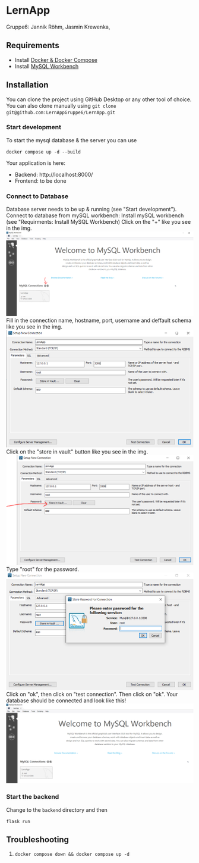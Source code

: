 # LernApp

Gruppe6: Jannik Röhm, Jasmin Krewenka,

## Requirements

- Install [Docker & Docker Compose](https://www.docker.com/products/docker-desktop/)
- Install [MySQL Workbench](https://www.mysql.com/products/workbench/)

## Installation

You can clone the project using GitHub Desktop or any other tool of choice.
You can also clone manually using `git clone git@github.com:LernAppGruppe6/LernApp.git`

### Start development

To start the mysql database & the server you can use

```
docker compose up -d --build
```

Your application is here:

- Backend: http://localhost:8000/
- Frontend: to be done


### Connect to Database

Database server needs to be up & running (see "Start development").
Connect to database from mySQL workbench: 
Install mySQL workbench (see "Requirments: Install MySQL Workbench)
Click on the "+" like you see in the img.
![img.png](img.png)
Fill in the connection name, hostname, port, username and deffault schema like you see in the img.
![img_1.png](img_1.png)
Click on the "store in vault" button like you see in the img.
![img_2.png](img_2.png)
Type "root" for the password.
![img_3.png](img_3.png)
Click on "ok", then click on "test connection".
Then click on "ok". Your database should be connected and look like this!
![img_4.png](img_4.png)


### Start the backend

Change to the `backend` directory and then

```
flask run
```

## Troubleshooting

1. `docker compose down && docker compose up -d`
